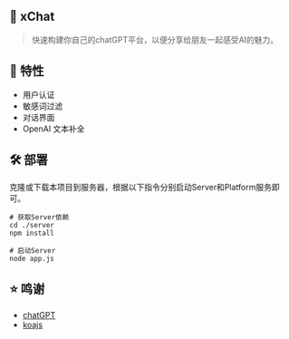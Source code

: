 ## :rocket: xChat
> 快速构建你自己的chatGPT平台，以便分享给朋友一起感受AI的魅力。

## :scroll: 特性
* 用户认证
* 敏感词过滤
* 对话界面
* OpenAI 文本补全

## :hammer_and_wrench: 部署

克隆或下载本项目到服务器，根据以下指令分别启动Server和Platform服务即可。

```shell
# 获取Server依赖
cd ./server
npm install

# 启动Server
node app.js
```

## :star: 鸣谢
* [chatGPT](https://chat.openai.com/chat)
* [koajs](https://github.com/koajs/koa)
